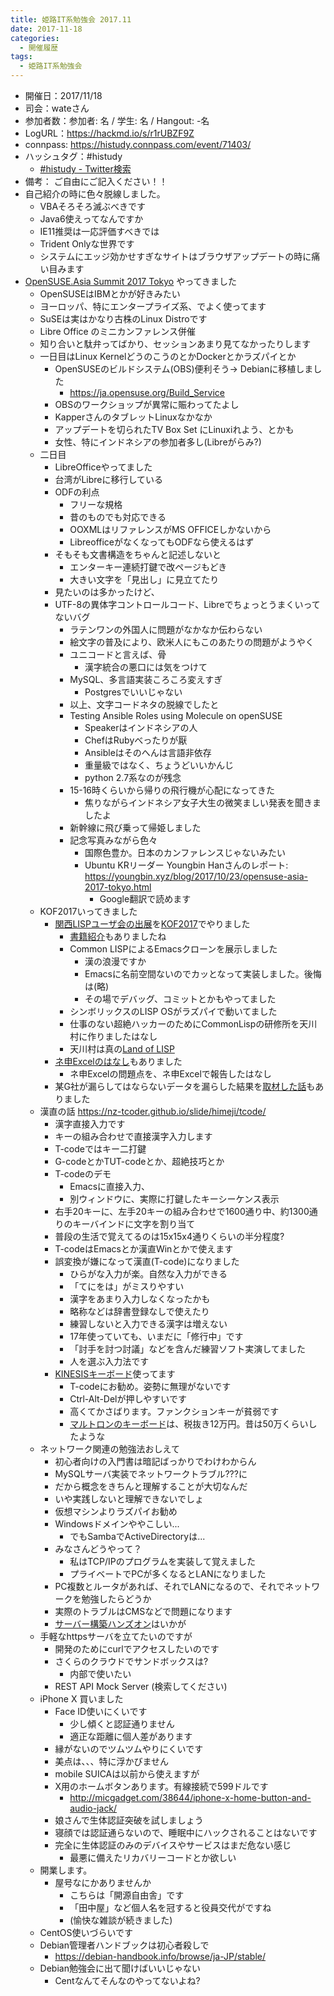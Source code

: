 ```yaml
---
title: 姫路IT系勉強会 2017.11
date: 2017-11-18
categories:
  - 開催履歴
tags:
  - 姫路IT系勉強会
---
```


* 開催日：2017/11/18
* 司会：wateさん
* 参加者数：参加者: 名 / 学生: 名 / Hangout: -名
* LogURL：https://hackmd.io/s/r1rUBZF9Z
* connpass: https://histudy.connpass.com/event/71403/
* ハッシュタグ：#histudy
  * [#histudy - Twitter検索](https://twitter.com/search?q=%23histudy&src=typd)
* 備考： ご自由にご記入ください！！
* 自己紹介の時に色々脱線しました。
  * VBAそろそろ滅ぶべきです
  * Java6使えってなんですか
  * IE11推奨は一応評価すべきでは
  * Trident Onlyな世界です
  * システムにエッジ効かせすぎなサイトはブラウザアップデートの時に痛い目みます
* [OpenSUSE.Asia Summit 2017 Tokyo](https://events.opensuse.org/conference/summitasia17) やってきました
  * OpenSUSEはIBMとかが好きみたい
  * ヨーロッパ、特にエンタープライズ系、でよく使ってます
  * SuSEは実はかなり古株のLinux Distroです
  * Libre Office のミニカンファレンス併催
  * 知り合いと駄弁ってばかり、セッションあまり見てなかったりします
  * 一日目はLinux KernelどうのこうのとかDockerとかラズパイとか
    * OpenSUSEのビルドシステム(OBS)便利そう-> Debianに移植しました
      * https://ja.opensuse.org/Build_Service
    * OBSのワークショップが異常に賑わってたよし
    * KapperさんのタブレットLinuxなかなか
    * アップデートを切られたTV Box Set にLinuxiれよう、とかも
    * 女性、特にインドネシアの参加者多し(Libreがらみ?)
  * 二日目
    * LibreOfficeやってました
    * 台湾がLibreに移行している
    * ODFの利点
      * フリーな規格
      * 昔のものでも対応できる
      * OOXMLはリファレンスがMS OFFICEしかないから
      * LibreofficeがなくなってもODFなら使えるはず
    * そもそも文書構造をちゃんと記述しないと
      * エンターキー連続打鍵で改ページもどき
      * 大きい文字を「見出し」に見立てたり
    * 見たいのは多かったけど、
    * UTF-8の異体字コントロールコード、Libreでちょっとうまくいってないバグ
      * ラテンワンの外国人に問題がなかなか伝わらない
      * 絵文字の普及により、欧米人にもこのあたりの問題がようやく
      * ユニコードと言えば、骨
        * 漢字統合の悪口には気をつけて
      * MySQL、多言語実装ころころ変えすぎ
        * Postgresでいいじゃない
      * 以上、文字コードネタの脱線でしたと
      * Testing Ansible Roles using Molecule on openSUSE
        * Speakerはインドネシアの人
        * ChefはRubyべったりが厭
        * Ansibleはそのへんは言語非依存
        * 重量級ではなく、ちょうどいいかんじ
        * python 2.7系なのが残念
      * 15-16時くらいから帰りの飛行機が心配になってきた
        * 焦りながらインドネシア女子大生の微笑ましい発表を聞きましたよ
      * 新幹線に飛び乗って帰姫しました
      * 記念写真みながら色々
        * 国際色豊か。日本のカンファレンスじゃないみたい
        * Ubuntu KRリーダー Youngbin Hanさんのレポート: <https://youngbin.xyz/blog/2017/10/23/opensuse-asia-2017-tokyo.html>
          * Google翻訳で読めます
  * KOF2017いってきました
    * [関西LISPユーザ会の出展](https://k-of.jp/2017/session/1059)を[KOF2017](https://k-of.jp/2017/)でやりました
      * [書籍紹介](https://k-of.jp/2017/session/1069)もありましたね
      * Common LISPによるEmacsクローンを展示しました
        * 漢の浪漫ですか
        * Emacsに名前空間ないのでカッとなって実装しました。後悔は(略)
        * その場でデバッグ、コミットとかもやってました
      * シンボリックスのLISP OSがラズパイで動いてました
      * 仕事のない超絶ハッカーのためにCommonLispの研修所を天川村に作りましたはなし
      * 天川村は真の[Land of LISP](https://www.oreilly.co.jp/books/9784873115870/)
    * [ネ申Excelのはなし](https://k-of.jp/2017/session/1077)もありました
      * ネ申Excelの問題点を、ネ申Excelで報告したはなし
    * 某G社が漏らしてはならないデータを漏らした結果を[取材した話](https://k-of.jp/2017/session/1020)もありました
  * 漢直の話 https://nz-tcoder.github.io/slide/himeji/tcode/
    * 漢字直接入力です
    * キーの組み合わせで直接漢字入力します
    * T-codeではキー二打鍵
    * G-codeとかTUT-codeとか、超絶技巧とか
    * T-codeのデモ
      * Emacsに直接入力、
      * 別ウィンドウに、実際に打鍵したキーシーケンス表示
    * 右手20キーに、左手20キーの組み合わせで1600通り中、約1300通りのキーバインドに文字を割り当て
    * 普段の生活で覚えてるのは15x15x4通りくらいの半分程度?
    * T-codeはEmacsとか漢直Winとかで使えます
    * 誤変換が嫌になって漢直(T-code)になりました
      * ひらがな入力が楽。自然な入力ができる
      * 「てにをは」がミスりやすい
      * 漢字をあまり入力しなくなったかも
      * 略称などは辞書登録なしで使えたり
      * 練習しないと入力できる漢字は増えない
      * 17年使っていても、いまだに「修行中」です
      * 「討手を討つ討議」などを含んだ練習ソフト実演してました
      * 人を選ぶ入力法です
    * [KINESISキーボード](http://www.edikun.co.jp/kinesis/)使ってます
      * T-codeにお勧め。姿勢に無理がないです
      * Ctrl-Alt-Delが押しやすいです
      * 高くてかさばります。ファンクションキーが貧弱です
      * [マルトロンのキーボード](http://www.meisiya.net/maltron/order.html)は、税抜き12万円。昔は50万くらいしたような
  * ネットワーク関連の勉強法おしえて
    * 初心者向けの入門書は暗記ばっかりでわけわからん
    * MySQLサーバ実装でネットワークトラブル???に
    * だから概念をきちんと理解することが大切なんだ
    * いや実践しないと理解できないでしょ
    * 仮想マシンよりラズパイお勧め
    * Windowsドメインややこしい...
      * でもSambaでActiveDirectoryは...
    * みなさんどうやって？
      * 私はTCP/IPのプログラムを実装して覚えました
      * プライベートでPCが多くなるとLANになりました
    * PC複数とルータがあれば、それでLANになるので、それでネットワークを勉強したらどうか
    * 実際のトラブルはCMSなどで問題になります
    * [サーバー構築ハンズオン](https://svrkcho.connpass.com/)はいかが
  * 手軽なhttpsサーバを立てたいのですが
    * 開発のためにcurlでアクセスしたいのです
    * さくらのクラウドでサンドボックスは?
      * 内部で使いたい
    * REST API Mock Server (検索してください)
  * iPhone X 買いました
    * Face ID使いにくいです
      * 少し傾くと認証通りません
      * 適正な距離に個人差があります
    * 縁がないのでツムツムやりにくいです
    * 美点は、、、特に浮かびません
    * mobile SUICAは以前から使えますが
    * X用のホームボタンあります。有線接続で599ドルです
      * <http://micgadget.com/38644/iphone-x-home-button-and-audio-jack/>
    * 娘さんで生体認証突破を試しましょう
    * 寝顔では認証通らないので、睡眠中にハックされることはないです
    * 完全に生体認証のみのデバイスやサービスはまだ危ない感じ
      * 最悪に備えたリカバリーコードとか欲しい
  * 開業します。
    * 屋号なにかありませんか
      * こちらは「開源自由舎」です
      * 「田中屋」など個人名を冠すると役員交代がですね
      * (愉快な雑談が続きました)
  * CentOS使いづらいです
  * Debian管理者ハンドブックは初心者殺しで
    * <https://debian-handbook.info/browse/ja-JP/stable/>
  * Debian勉強会に出て聞けばいいじゃない
    * Centなんてそんなのやってないよね?
